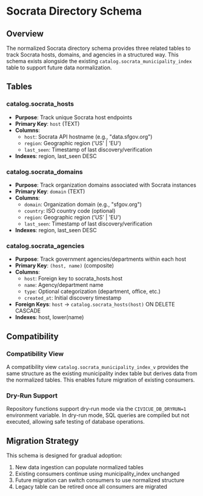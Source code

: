 # Socrata Directory Schema

## Overview

The normalized Socrata directory schema provides three related tables to track Socrata hosts, domains, and agencies in a structured way. This schema exists alongside the existing `catalog.socrata_municipality_index` table to support future data normalization.

## Tables

### catalog.socrata_hosts
- **Purpose**: Track unique Socrata host endpoints
- **Primary Key**: `host` (TEXT)
- **Columns**:
  - `host`: Socrata API hostname (e.g., "data.sfgov.org")
  - `region`: Geographic region ('US' | 'EU') 
  - `last_seen`: Timestamp of last discovery/verification
- **Indexes**: region, last_seen DESC

### catalog.socrata_domains
- **Purpose**: Track organization domains associated with Socrata instances
- **Primary Key**: `domain` (TEXT)  
- **Columns**:
  - `domain`: Organization domain (e.g., "sfgov.org")
  - `country`: ISO country code (optional)
  - `region`: Geographic region ('US' | 'EU')
  - `last_seen`: Timestamp of last discovery/verification
- **Indexes**: region, last_seen DESC

### catalog.socrata_agencies
- **Purpose**: Track government agencies/departments within each host
- **Primary Key**: `(host, name)` (composite)
- **Columns**:
  - `host`: Foreign key to socrata_hosts.host
  - `name`: Agency/department name
  - `type`: Optional categorization (department, office, etc.)
  - `created_at`: Initial discovery timestamp
- **Foreign Keys**: `host` → `catalog.socrata_hosts(host)` ON DELETE CASCADE
- **Indexes**: host, lower(name)

## Compatibility

### Compatibility View
A compatibility view `catalog.socrata_municipality_index_v` provides the same structure as the existing municipality index table but derives data from the normalized tables. This enables future migration of existing consumers.

### Dry-Run Support
Repository functions support dry-run mode via the `CIVICUE_DB_DRYRUN=1` environment variable. In dry-run mode, SQL queries are compiled but not executed, allowing safe testing of database operations.

## Migration Strategy
This schema is designed for gradual adoption:
1. New data ingestion can populate normalized tables
2. Existing consumers continue using municipality_index unchanged  
3. Future migration can switch consumers to use normalized structure
4. Legacy table can be retired once all consumers are migrated